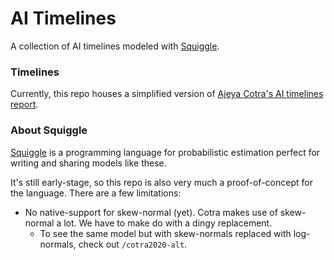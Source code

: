 # AI Timelines

A collection of AI timelines modeled with [Squiggle](https://www.squiggle-language.com/).

### Timelines

Currently, this repo houses a simplified version of [Ajeya Cotra's AI timelines report](https://www.lesswrong.com/posts/KrJfoZzpSDpnrv9va/draft-report-on-ai-timelines). 

### About Squiggle

[Squiggle](https://www.squiggle-language.com/) is a programming language for probabilistic estimation perfect for writing and sharing models like these.

It's still early-stage, so this repo is also very much a proof-of-concept for the language. There are a few limitations:
- No native-support for skew-normal (yet). Cotra makes use of skew-normal a lot. We have to make do with a dingy replacement.
    - To see the same model but with skew-normals replaced with log-normals, check out `/cotra2020-alt`.
